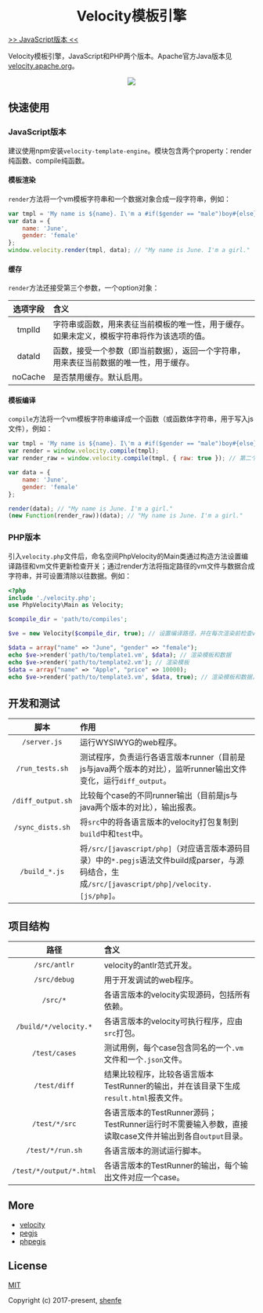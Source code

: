 <h1 align="center">Velocity模板引擎</h1>

[>> JavaScript版本 <<](./src/javascript)

Velocity模板引擎，JavaScript和PHP两个版本。Apache官方Java版本见[velocity.apache.org](http://velocity.apache.org/)。

<p align="center"><img src="https://raw.githubusercontent.com/shenfe/Velocity/master/readme_assets/logos.png"></p>

## 快速使用

### JavaScript版本

建议使用npm安装`velocity-template-engine`。模块包含两个property：render纯函数、compile纯函数。

#### 模板渲染

`render`方法将一个vm模板字符串和一个数据对象合成一段字符串，例如：

```js
var tmpl = 'My name is ${name}. I\'m a #if($gender == "male")boy#{else}girl#end.';
var data = {
    name: 'June',
    gender: 'female'
};
window.velocity.render(tmpl, data); // "My name is June. I'm a girl."
```

#### 缓存

`render`方法还接受第三个参数，一个option对象：

| 选项字段 | 含义 |
| :---: | :--- |
| tmplId | 字符串或函数，用来表征当前模板的唯一性，用于缓存。如果未定义，模板字符串将作为该选项的值。 |
| dataId | 函数，接受一个参数（即当前数据），返回一个字符串，用来表征当前数据的唯一性，用于缓存。 |
| noCache | 是否禁用缓存。默认启用。 |

#### 模板编译

`compile`方法将一个vm模板字符串编译成一个函数（或函数体字符串，用于写入js文件），例如：

```js
var tmpl = 'My name is ${name}. I\'m a #if($gender == "male")boy#{else}girl#end.';
var render = window.velocity.compile(tmpl);
var render_raw = window.velocity.compile(tmpl, { raw: true }); // 第二个参数为配置项，raw为true则返回字符串

var data = {
    name: 'June',
    gender: 'female'
};

render(data); // "My name is June. I'm a girl."
(new Function(render_raw))(data); // "My name is June. I'm a girl."
```

### PHP版本

引入`velocity.php`文件后，命名空间PhpVelocity的Main类通过构造方法设置编译路径和vm文件更新检查开关；通过render方法将指定路径的vm文件与数据合成字符串，并可设置清除以往数据。例如：

```php
<?php
include './velocity.php';
use PhpVelocity\Main as Velocity;

$compile_dir = 'path/to/compiles';

$ve = new Velocity($compile_dir, true); // 设置编译路径，并在每次渲染前检查vm模板文件更新（默认不检查更新），如果有更新则重新编译

$data = array("name" => "June", "gender" => "female");
echo $ve->render('path/to/template1.vm', $data); // 渲染模板和数据
echo $ve->render('path/to/template2.vm'); // 渲染模板
$data = array("name" => "Apple", "price" => 10000);
echo $ve->render('path/to/template3.vm', $data, true); // 渲染模板和数据，清除以往数据
```

## 开发和测试

脚本 | 作用
| :---: | :--- |
`/server.js` | 运行WYSIWYG的web程序。
`/run_tests.sh` | 测试程序，负责运行各语言版本runner（目前是js与java两个版本的对比），监听runner输出文件变化，运行`diff_output`。
`/diff_output.sh` | 比较每个case的不同runner输出（目前是js与java两个版本的对比），输出报表。
`/sync_dists.sh` | 将`src`中的将各语言版本的velocity打包复制到`build`中和`test`中。
`/build_*.js` | 将`/src/[javascript/php]`（对应语言版本源码目录）中的`*.pegjs`语法文件build成parser，与源码结合，生成`/src/[javascript/php]/velocity.[js/php]`。


## 项目结构

路径 | 含义
| :---: | :--- |
`/src/antlr` | velocity的antlr范式开发。
`/src/debug` | 用于开发调试的web程序。
`/src/*` | 各语言版本的velocity实现源码，包括所有依赖。
`/build/*/velocity.*` | 各语言版本的velocity可执行程序，应由`src`打包。
`/test/cases` | 测试用例，每个case包含同名的一个`.vm`文件和一个`.json`文件。
`/test/diff` | 结果比较程序，比较各语言版本TestRunner的输出，并在该目录下生成`result.html`报表文件。
`/test/*/src` | 各语言版本的TestRunner源码；TestRunner运行时不需要输入参数，直接读取case文件并输出到各自`output`目录。
`/test/*/run.sh` | 各语言版本的测试运行脚本。
`/test/*/output/*.html` | 各语言版本的TestRunner的输出，每个输出文件对应一个case。

## More

* [velocity](http://velocity.apache.org/)
* [pegjs](https://github.com/pegjs/pegjs)
* [phpegjs](https://github.com/nylen/phpegjs)

## License

[MIT](http://opensource.org/licenses/MIT)

Copyright (c) 2017-present, [shenfe](https://github.com/shenfe)
